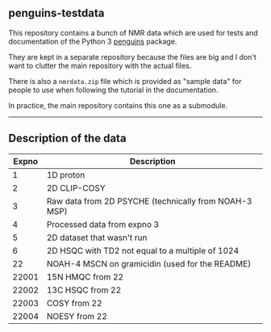 ## penguins-testdata

This repository contains a bunch of NMR data which are used for tests and documentation of the Python 3 [penguins](https://github.com/yongrenjie/penguins) package.

They are kept in a separate repository because the files are big and I don't want to clutter the main repository with the actual files.

There is also a `nmrdata.zip` file which is provided as "sample data" for people to use when following the tutorial in the documentation.

In practice, the main repository contains this one as a submodule.

------------------

## Description of the data

| Expno | Description |
| ----- | ----------- |
| 1 | 1D proton |
| 2 | 2D CLIP-COSY |
| 3 | Raw data from 2D PSYCHE (technically from NOAH-3 MSP) |
| 4 | Processed data from expno 3 |
| 5 | 2D dataset that wasn't run |
| 6 | 2D HSQC with TD2 not equal to a multiple of 1024 |
| 22 | NOAH-4 MSCN on gramicidin (used for the README) |
| 22001 | 15N HMQC from 22 |
| 22002 | 13C HSQC from 22 |
| 22003 | COSY from 22 |
| 22004 | NOESY from 22 |
